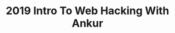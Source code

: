 ---
credit:
- Ankur Sundara
featured: false
recording: ''
slides: 2019_intro_to_web_hacking_with_ankur.pdf
tags:
- CRSF
- XSS
- SQL
- HTML
- Web
time_close: ''
time_start: 2019-09-27T02:15:00.000000Z
title: 2019 Intro To Web Hacking With Ankur
week_number: 0
---